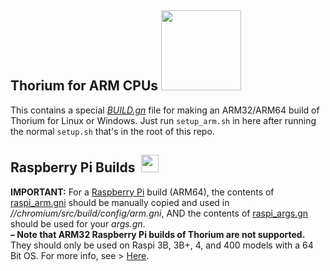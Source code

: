 ## Thorium for ARM CPUs <img src="https://github.com/Alex313031/Thorium/blob/main/logos/STAGING/arm_logo.png" width="128">
This contains a special [*BUILD.gn*](https://github.com/Alex313031/Thorium/blob/main/arm/config/compiler/BUILD.gn) file for making an ARM32/ARM64 build of Thorium for Linux or Windows. Just run `setup_arm.sh` in here after running the normal `setup.sh` that's in the root of this repo.

## Raspberry Pi Builds &nbsp;<img src="https://github.com/Alex313031/Thorium/blob/main/logos/STAGING/Raspberry_Pi_Logo.svg" width="28">
__IMPORTANT:__ For a [Raspberry Pi](https://www.raspberrypi.org/) build (ARM64), the contents of [raspi_arm.gni](https://github.com/Alex313031/Thorium/blob/main/arm/raspi_arm.gni) should be manually copied and used in *//chromium/src/build/config/arm.gni*, AND the contents of [raspi_args.gn](https://github.com/Alex313031/Thorium/blob/main/arm/raspi_args.gn) should be used for your *args.gn*. \
__&ndash;&nbsp;Note that ARM32 Raspberry Pi builds of Thorium are not supported.__ They should only be used on Raspi 3B, 3B+, 4, and 400 models with a 64 Bit OS. For more info, see > [Here](https://www.raspberrypi.com/news/raspberry-pi-os-64-bit/).
